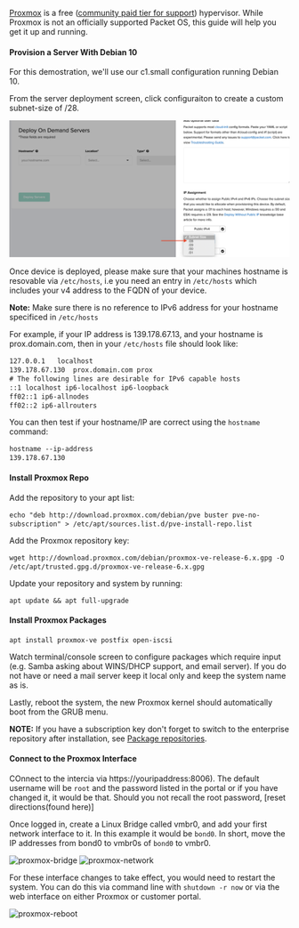<!-- <meta>
{
    "title":"Proxmox",
    "description":"Deploying Proxmox on Packet",
    "tag":["VMs", "Proxmox", "Virtualization"],
    "seo-title": "Install Proxmox on Bare Metal - Packet Technical Guides",
    "seo-description": "Deploying Proxmox on Packet",
    "og-title": "Proxmox",
    "og-description":"Deploying Proxmox on Packet"
}
</meta> -->

[Proxmox](https://www.proxmox.com/en/) is a free ([community paid tier for support](https://www.proxmox.com/en/proxmox-mail-gateway/pricing)) hypervisor. While Proxmox is not an officially supported Packet OS, this guide will help you get it up and running.

#### Provision a Server With Debian 10
For this demostration, we'll use our c1.small configuration running Debian 10.

From the server deployment screen, click configuraiton to create a custom subnet-size of /28.

![custom-subnet](/images/proxmox/proxmox-custom-subnet.png)

Once device is deployed, please make sure that your machines hostname is resovable via `/etc/hosts`, i.e you need an entry in `/etc/hosts` which includes your v4 address to the FQDN of your device. 

**Note:** Make sure there is no reference to IPv6 address for your hostname specificed in `/etc/hosts`

For example, if your IP address is 139.178.67.13, and your hostname is prox.domain.com, then in your `/etc/hosts` file should look like:

```
127.0.0.1	localhost
139.178.67.130  prox.domain.com prox
# The following lines are desirable for IPv6 capable hosts
::1	localhost ip6-localhost ip6-loopback
ff02::1	ip6-allnodes
ff02::2	ip6-allrouters
````
You can then test if your hostname/IP are correct using the `hostname` command:
```
hostname --ip-address
139.178.67.130
```

#### Install Proxmox Repo
Add the repository to your apt list:
````
echo "deb http://download.proxmox.com/debian/pve buster pve-no-subscription" > /etc/apt/sources.list.d/pve-install-repo.list
````
Add the Proxmox repository key:
````
wget http://download.proxmox.com/debian/proxmox-ve-release-6.x.gpg -O /etc/apt/trusted.gpg.d/proxmox-ve-release-6.x.gpg
````
Update your repository and system by running:
````
apt update && apt full-upgrade
````
#### Install Proxmox Packages
````
apt install proxmox-ve postfix open-iscsi
````
Watch terminal/console screen to configure packages which require input (e.g. Samba asking about WINS/DHCP support, and email server). If you do not have or need a mail server keep it local only and keep the system name as is.

Lastly, reboot the system, the new Proxmox kernel should automatically boot from the GRUB menu.

**NOTE:** If you have a subscription key don't forget to switch to the enterprise repository after installation, see [Package repositories](https://pve.proxmox.com/wiki/Package_Repositories).


#### Connect to the Proxmox Interface
COnnect to the intercia via https://youripaddress:8006). The default username will be `root` and the password listed in the portal or if you have changed it, it would be that. Should you not recall the root password, [reset directions(found here)]

Once logged in, create a Linux Bridge called vmbr0, and add your first network interface to it. In this example it would be `bond0`. In short, move the IP addresses from bond0 to vmbr0s of `bond0` to vmbr0.

![proxmox-bridge](/images/proxmox/proxmox-bridge.png)
![proxmox-network](/images/proxmox/proxmox-network.png)

For these interface changes to take effect, you would need to restart the system. You can do this via command line with `shutdown -r now` or via the web interface on either Proxmox or customer portal.

![proxmox-reboot](/images/proxmox/proxmox-reboot.png)
